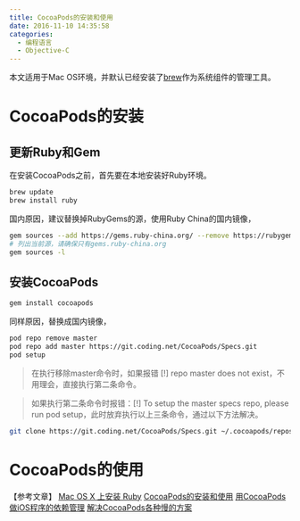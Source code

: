 ```yaml
---
title: CocoaPods的安装和使用
date: 2016-11-10 14:35:58
categories:
  - 编程语言
  - Objective-C
---
```

本文适用于Mac OS环境，并默认已经安装了[brew](http://brew.sh/index_zh-cn.html)作为系统组件的管理工具。

# CocoaPods的安装

## 更新Ruby和Gem

在安装CocoaPods之前，首先要在本地安装好Ruby环境。

```bash
brew update
brew install ruby
```

国内原因，建议替换掉RubyGems的源，使用Ruby China的国内镜像，

```bash
gem sources --add https://gems.ruby-china.org/ --remove https://rubygems.org/
# 列出当前源，请确保只有gems.ruby-china.org
gem sources -l
```

## 安装CocoaPods

```bash
gem install cocoapods
```

同样原因，替换成国内镜像，

```bash
pod repo remove master
pod repo add master https://git.coding.net/CocoaPods/Specs.git
pod setup
```

> 在执行移除master命令时，如果报错 [!] repo master does not exist，不用理会，直接执行第二条命令。

> 如果执行第二条命令时报错：[!] To setup the master specs repo, please run pod setup，此时放弃执行以上三条命令，通过以下方法解决。

```bash
git clone https://git.coding.net/CocoaPods/Specs.git ~/.cocoapods/repos/master
```

# CocoaPods的使用

【参考文章】
[Mac OS X 上安装 Ruby](https://github.com/ruby-china/homeland/wiki/Mac-OS-X-%E4%B8%8A%E5%AE%89%E8%A3%85-Ruby)
[CocoaPods的安装和使用](http://www.jianshu.com/p/effda8147b53)
[用CocoaPods做iOS程序的依赖管理](http://blog.devtang.com/2014/05/25/use-cocoapod-to-manage-ios-lib-dependency/)
[解决CocoaPods各种慢的方案](http://hyichao.github.io/ios/2015/12/06/cocoapods-slow.html)
